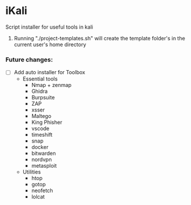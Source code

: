 # iKali
Script installer for useful tools in kali

1. Running "./project-templates.sh" will create the template folder's in the current user's home directory


### Future changes:
- [ ] Add auto installer for Toolbox
    - Essential tools
        - Nmap + zenmap
        - Ghidra
        - Burpsuite
        - ZAP
        - xsser
        - Maltego
        - King Phisher
        - vscode
        - timeshift
        - snap
        - docker
        - bitwarden
        - nordvpn
        - metasploit
    - Utilities
        - htop
        - gotop
        - neofetch
        - lolcat
